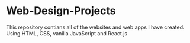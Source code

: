 # Web-Design-Projects
This repository contians all of the websites and web apps I have created. Using HTML, CSS, vanilla JavaScript and React.js
